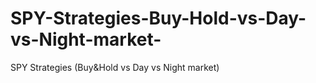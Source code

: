 # SPY-Strategies-Buy-Hold-vs-Day-vs-Night-market-
SPY Strategies (Buy&amp;Hold vs Day vs Night market)
